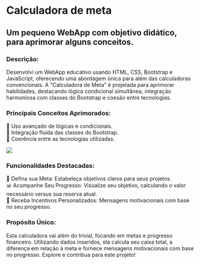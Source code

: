 # Calculadora de meta
## Um pequeno WebApp com objetivo didático, para aprimorar alguns conceitos.
### Descrição:
Desenvolvi um WebApp educativo usando HTML, CSS, Bootstrap e JavaScript, oferecendo uma abordagem única para além das calculadoras convencionais. A "Calculadora de Meta" é projetada para aprimorar habilidades, destacando lógica condicional simultânea, integração harmoniosa com classes do Bootstrap e coesão entre tecnologias.

### Principais Conceitos Aprimorados:

🧠 Uso avançado de lógicas e condicionais.<br>
🎨 Integração fluída das classes do Bootstrap.<br>
🤝 Coerência entre as tecnologias utilizadas.<br>

<img src="assets/começo.jpg">

### Funcionalidades Destacadas:

🎯 Defina sua Meta: Estabeleça objetivos claros para seus projetos.<br>
📊 Acompanhe Seu Progresso: Visualize seu objetivo, calculando o valor necessário versus sua reserva atual.<br>
💬 Receba Incentivos Personalizados: Mensagens motivacionais com base no seu progresso.<br>

### Propósito Único:
Esta calculadora vai além do trivial, focando em metas e progresso financeiro. Utilizando dados inseridos, ela calcula seu caixa total, a diferença em relação à meta e fornece mensagens motivacionais com base no progresso.
Explore e contribua para este projeto!
